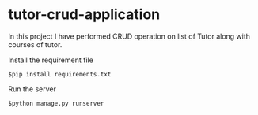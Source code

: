# tutor-crud-application

In this project I have performed CRUD operation on list of Tutor along with courses of tutor.

Install the requirement file
```
$pip install requirements.txt
```

Run the server
```
$python manage.py runserver
```

